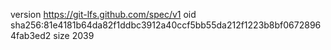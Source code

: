 version https://git-lfs.github.com/spec/v1
oid sha256:81e4181b64da82f1ddbc3912a40ccf5bb55da212f1223b8bf06728964fab3ed2
size 2039

